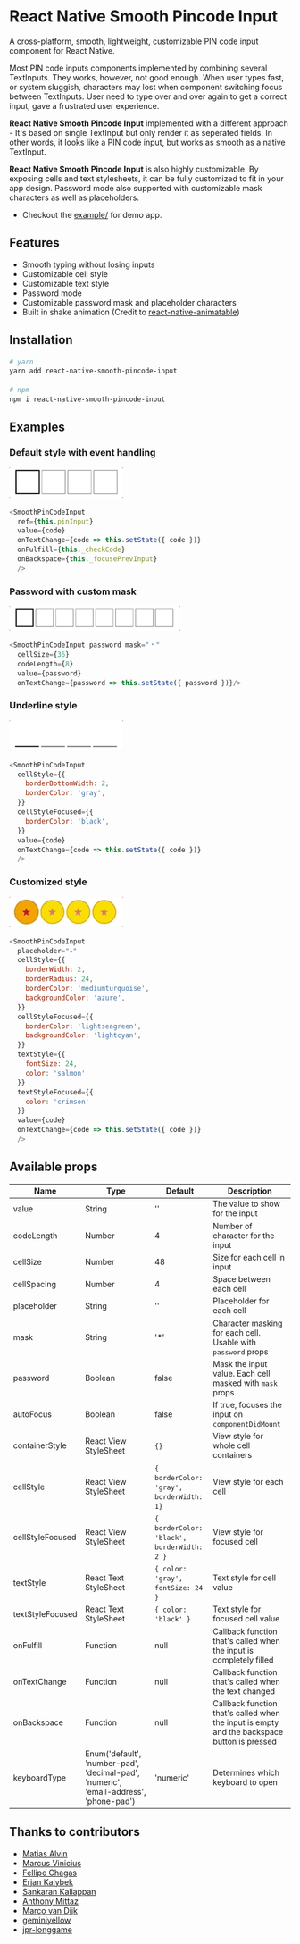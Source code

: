 # React Native Smooth Pincode Input

A cross-platform, smooth, lightweight, customizable PIN code input component for React Native.

Most PIN code inputs components implemented by combining several TextInputs. They works, however, not good enough. When user types fast, or system sluggish, characters may lost when component switching focus between TextInputs. User need to type over and over again to get a correct input, gave a frustrated user experience.

**React Native Smooth Pincode Input** implemented with a different approach - It's based on single TextInput but only render it as seperated fields. In other words, it looks like a PIN code input, but works as smooth as a native TextInput.

**React Native Smooth Pincode Input** is also highly customizable. By exposing cells and text stylesheets, it can be fully customized to fit in your app design. Password mode also supported with customizable mask characters as well as placeholders.

- Checkout the [example/](https://github.com/xamous/react-native-smooth-pincode-input/tree/master/example) for demo app.

## Features

- Smooth typing without losing inputs
- Customizable cell style
- Customizable text style
- Password mode
- Customizable password mask and placeholder characters
- Built in shake animation (Credit to [react-native-animatable](https://github.com/oblador/react-native-animatable))

## Installation

```sh
# yarn
yarn add react-native-smooth-pincode-input

# npm
npm i react-native-smooth-pincode-input
```

## Examples

### Default style with event handling
<img src="./demo/default.gif">

```js
<SmoothPinCodeInput
  ref={this.pinInput}
  value={code}
  onTextChange={code => this.setState({ code })}
  onFulfill={this._checkCode}
  onBackspace={this._focusePrevInput}
  />
```

### Password with custom mask
<img src="./demo/password.gif">

```js
<SmoothPinCodeInput password mask="﹡"
  cellSize={36}
  codeLength={8}
  value={password}
  onTextChange={password => this.setState({ password })}/>
```

### Underline style
<img src="./demo/underline.gif">

```js
<SmoothPinCodeInput
  cellStyle={{
    borderBottomWidth: 2,
    borderColor: 'gray',
  }}
  cellStyleFocused={{
    borderColor: 'black',
  }}
  value={code}
  onTextChange={code => this.setState({ code })}
  />
```

### Customized style
<img src="./demo/customize.gif">

```js
<SmoothPinCodeInput
  placeholder="⭑"
  cellStyle={{
    borderWidth: 2,
    borderRadius: 24,
    borderColor: 'mediumturquoise',
    backgroundColor: 'azure',
  }}
  cellStyleFocused={{
    borderColor: 'lightseagreen',
    backgroundColor: 'lightcyan',
  }}
  textStyle={{
    fontSize: 24,
    color: 'salmon'
  }}
  textStyleFocused={{
    color: 'crimson'
  }}
  value={code}
  onTextChange={code => this.setState({ code })}
  />
```


## Available props

| Name             | Type                                                                                  | Default                                    | Description                                                                                 |
| ---------------- | ------------------------------------------------------------------------------------- | ------------------------------------------ | ------------------------------------------------------------------------------------------- |
| value            | String                                                                                | ''                                         | The value to show for the input                                                             |
| codeLength       | Number                                                                                | 4                                          | Number of character for the input                                                           |
| cellSize         | Number                                                                                | 48                                         | Size for each cell in input                                                                 |
| cellSpacing      | Number                                                                                | 4                                          | Space between each cell                                                                     |
| placeholder      | String                                                                                | ''                                         | Placeholder for each cell                                                                   |
| mask             | String                                                                                | '*'                                        | Character masking for each cell. Usable with `password` props                               |
| password         | Boolean                                                                               | false                                      | Mask the input value. Each cell masked with `mask` props                                    |
| autoFocus        | Boolean                                                                               | false                                      | If true, focuses the input on `componentDidMount`                                           |
| containerStyle   | React View StyleSheet                                                                 | `{}`                                       | View style for whole cell containers                                                        |
| cellStyle        | React View StyleSheet                                                                 | `{ borderColor: 'gray', borderWidth: 1}`   | View style for each cell                                                                    |
| cellStyleFocused | React View StyleSheet                                                                 | `{ borderColor: 'black', borderWidth: 2 }` | View style for focused cell                                                                 |
| textStyle        | React Text StyleSheet                                                                 | `{ color: 'gray', fontSize: 24 }`          | Text style for cell value                                                                   |
| textStyleFocused | React Text StyleSheet                                                                 | `{ color: 'black' }`                       | Text style for focused cell value                                                           |
| onFulfill        | Function                                                                              | null                                       | Callback function that's called when the input is completely filled                         |
| onTextChange     | Function                                                                              | null                                       | Callback function that's called when the text changed                                       |
| onBackspace      | Function                                                                              | null                                       | Callback function that's called when the input is empty and the backspace button is pressed |
| keyboardType     | Enum('default', 'number-pad', 'decimal-pad', 'numeric', 'email-address', 'phone-pad') | 'numeric'                                  | Determines which keyboard to open                                                           |

## Thanks to contributors
* [Matias Alvin](https://github.com/alvinmatias69)
* [Marcus Vinicius](https://github.com/MarcwL22)
* [Fellipe Chagas](https://github.com/chagasaway)
* [Erjan Kalybek](https://github.com/erjanmx)
* [Sankaran Kaliappan](https://github.com/hisankaran)
* [Anthony Mittaz](https://github.com/sync)
* [Marco van Dijk](https://github.com/marcovdijk)
* [geminiyellow](https://github.com/geminiyellow)
* [jpr-longgame](https://github.com/jpr-longgame)